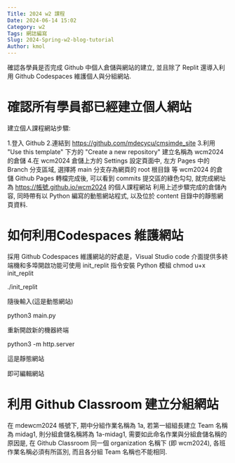 ```yaml
---
Title: 2024 w2 課程
Date: 2024-06-14 15:02
Category: w2
Tags: 網誌編寫
Slug: 2024-Spring-w2-blog-tutorial
Author: kmol
---
```


確認各學員是否完成 Github 中個人倉儲與網站的建立, 並且除了 Replit 還導入利用 Github Codespaces 維護個人與分組網站.

<!-- PELICAN_END_SUMMARY -->

# 確認所有學員都已經建立個人網站
建立個人課程網站步驟:

1.登入 Github
2.連結到 https://github.com/mdecycu/cmsimde_site
3.利用 "Use this template" 下方的 "Create a new repository" 建立名稱為 wcm2024 的倉儲
4.在 wcm2024 倉儲上方的 Settings 設定頁面中, 左方 Pages 中的 Branch 分支區域, 選擇將 main 分支存為網頁的 root 根目錄
等 wcm2024 的倉儲 Github Pages 轉檔完成後, 可以看到 commits 提交區的綠色勾勾, 就完成網址為 https://帳號.github.io/wcm2024 的個人課程網站
利用上述步驟完成的倉儲內容, 同時帶有以 Python 編寫的動態網站程式, 以及位於 content 目錄中的靜態網頁資料.

# 如何利用Codespaces 維護網站
採用 Github Codespaces 維護網站的好處是，Visual Studio code 介面提供多終端機和多埠開啟功能可使用 init_replit 指令安裝 Python 模組 chmod u+x init_replit

./init_replit

隨後輸入(這是動態網站)

python3 main.py

重新開啟新的機器終端

python3 -m http.server

這是靜態網站

即可編輯網站

# 利用 Github Classroom 建立分組網站 
在 mdewcm2024 帳號下, 期中分組作業名稱為 1a, 若第一組組長建立 Team 名稱為 midag1, 則分組倉儲名稱將為 1a-midag1, 需要如此命名作業與分組倉儲名稱的原因是, 在 Github Classroom 同一個 organization 名稱下 (即 wcm2024), 各班作業名稱必須有所區別, 而且各分組 Team 名稱也不能相同.



